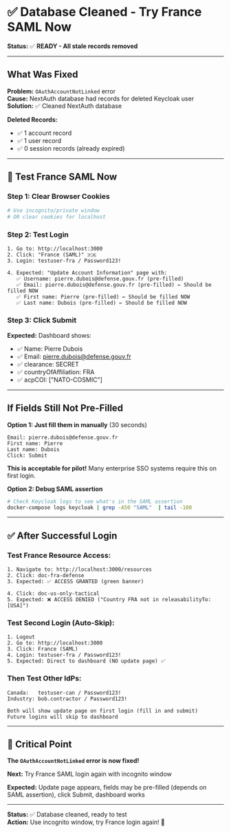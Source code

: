 # ✅ Database Cleaned - Try France SAML Now

**Status:** ✅ **READY - All stale records removed**

---

## What Was Fixed

**Problem:** `OAuthAccountNotLinked` error  
**Cause:** NextAuth database had records for deleted Keycloak user  
**Solution:** ✅ Cleaned NextAuth database

**Deleted Records:**
- ✅ 1 account record
- ✅ 1 user record  
- ✅ 0 session records (already expired)

---

## 🚀 Test France SAML Now

### Step 1: Clear Browser Cookies
```bash
# Use incognito/private window
# OR clear cookies for localhost
```

### Step 2: Test Login
```
1. Go to: http://localhost:3000
2. Click: "France (SAML)" 🇫🇷
3. Login: testuser-fra / Password123!

4. Expected: "Update Account Information" page with:
   ✅ Username: pierre.dubois@defense.gouv.fr (pre-filled)
   ✅ Email: pierre.dubois@defense.gouv.fr (pre-filled) ← Should be filled NOW
   ✅ First name: Pierre (pre-filled) ← Should be filled NOW
   ✅ Last name: Dubois (pre-filled) ← Should be filled NOW
```

### Step 3: Click Submit

**Expected:** Dashboard shows:
- ✅ Name: Pierre Dubois
- ✅ Email: pierre.dubois@defense.gouv.fr
- ✅ clearance: SECRET
- ✅ countryOfAffiliation: FRA
- ✅ acpCOI: ["NATO-COSMIC"]

---

## If Fields Still Not Pre-Filled

**Option 1: Just fill them in manually** (30 seconds)
```
Email: pierre.dubois@defense.gouv.fr
First name: Pierre
Last name: Dubois
Click: Submit
```

**This is acceptable for pilot!** Many enterprise SSO systems require this on first login.

**Option 2: Debug SAML assertion**
```bash
# Check Keycloak logs to see what's in the SAML assertion
docker-compose logs keycloak | grep -A50 "SAML"  | tail -100
```

---

## ✅ After Successful Login

### Test France Resource Access:
```
1. Navigate to: http://localhost:3000/resources
2. Click: doc-fra-defense
3. Expected: ✅ ACCESS GRANTED (green banner)

4. Click: doc-us-only-tactical
5. Expected: ❌ ACCESS DENIED ("Country FRA not in releasabilityTo: [USA]")
```

### Test Second Login (Auto-Skip):
```
1. Logout
2. Go to: http://localhost:3000
3. Click: France (SAML)
4. Login: testuser-fra / Password123!
5. Expected: Direct to dashboard (NO update page) ✅
```

### Then Test Other IdPs:
```
Canada:   testuser-can / Password123!
Industry: bob.contractor / Password123!

Both will show update page on first login (fill in and submit)
Future logins will skip to dashboard
```

---

## 🎯 Critical Point

**The `OAuthAccountNotLinked` error is now fixed!**

**Next:** Try France SAML login again with incognito window

**Expected:** Update page appears, fields may be pre-filled (depends on SAML assertion), click Submit, dashboard works

---

**Status:** ✅ Database cleaned, ready to test  
**Action:** Use incognito window, try France login again! 🚀

